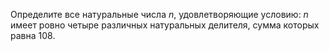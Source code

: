 Определите все натуральные числа $n$, удовлетворяющие условию: $n$ имеет ровно четыре различных натуральных делителя, сумма которых равна 108.